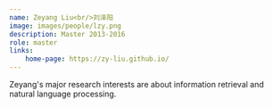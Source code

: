 ```yaml
---
name: Zeyang Liu<br/>刘泽阳
image: images/people/lzy.png
description: Master 2013-2016
role: master
links:
    home-page: https://zy-liu.github.io/
---
```


Zeyang's major research interests are about information retrieval and natural language processing.
